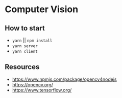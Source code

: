 # Computer Vision

## How to start

- `yarn` || `npm install`
- `yarn server`
- `yarn client`

## Resources

- https://www.npmjs.com/package/opencv4nodejs
- https://opencv.org/
- https://www.tensorflow.org/
